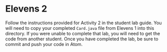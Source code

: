 # Elevens 2

Follow the instructions provided for Activity 2 in the student lab guide. You will need to copy your completed `Card.java` file from Elevens 1 into this directory. If you were unable to complete that lab, you will need to get the code from another student. Once you have completed the lab, be sure to commit and push your code in Atom.
